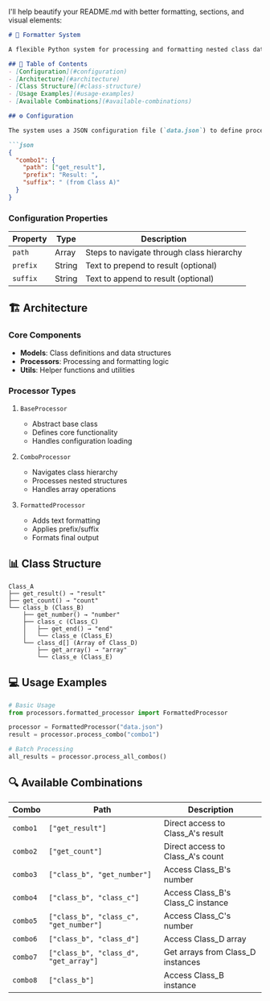 I'll help beautify your README.md with better formatting, sections, and visual elements:

````markdown:c:\Users\3246786\Codes\formatter\README.md
# 🔧 Formatter System

A flexible Python system for processing and formatting nested class data with configurable paths and formatting options.

## 📖 Table of Contents
- [Configuration](#configuration)
- [Architecture](#architecture)
- [Class Structure](#class-structure)
- [Usage Examples](#usage-examples)
- [Available Combinations](#available-combinations)

## ⚙️ Configuration

The system uses a JSON configuration file (`data.json`) to define processing combinations:

```json
{
  "combo1": {
    "path": ["get_result"],
    "prefix": "Result: ",
    "suffix": " (from Class A)"
  }
}
````

### Configuration Properties

| Property | Type   | Description                               |
| -------- | ------ | ----------------------------------------- |
| `path`   | Array  | Steps to navigate through class hierarchy |
| `prefix` | String | Text to prepend to result (optional)      |
| `suffix` | String | Text to append to result (optional)       |

## 🏗️ Architecture

### Core Components

- **Models**: Class definitions and data structures
- **Processors**: Processing and formatting logic
- **Utils**: Helper functions and utilities

### Processor Types

1. `BaseProcessor`

   - Abstract base class
   - Defines core functionality
   - Handles configuration loading

2. `ComboProcessor`

   - Navigates class hierarchy
   - Processes nested structures
   - Handles array operations

3. `FormattedProcessor`
   - Adds text formatting
   - Applies prefix/suffix
   - Formats final output

## 📊 Class Structure

```
Class_A
├── get_result() → "result"
├── get_count() → "count"
└── class_b (Class_B)
    ├── get_number() → "number"
    ├── class_c (Class_C)
    │   ├── get_end() → "end"
    │   └── class_e (Class_E)
    └── class_d[] (Array of Class_D)
        ├── get_array() → "array"
        └── class_e (Class_E)
```

## 💻 Usage Examples

```python
# Basic Usage
from processors.formatted_processor import FormattedProcessor

processor = FormattedProcessor("data.json")
result = processor.process_combo("combo1")

# Batch Processing
all_results = processor.process_all_combos()
```

## 🔍 Available Combinations

| Combo    | Path                                   | Description                       |
| -------- | -------------------------------------- | --------------------------------- |
| `combo1` | `["get_result"]`                       | Direct access to Class_A's result |
| `combo2` | `["get_count"]`                        | Direct access to Class_A's count  |
| `combo3` | `["class_b", "get_number"]`            | Access Class_B's number           |
| `combo4` | `["class_b", "class_c"]`               | Access Class_B's Class_C instance |
| `combo5` | `["class_b", "class_c", "get_number"]` | Access Class_C's number           |
| `combo6` | `["class_b", "class_d"]`               | Access Class_D array              |
| `combo7` | `["class_b", "class_d", "get_array"]`  | Get arrays from Class_D instances |
| `combo8` | `["class_b"]`                          | Access Class_B instance           |
